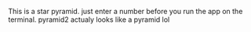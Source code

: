 This is a star pyramid. just enter a number before you run the app on the terminal.
pyramid2 actualy looks like a pyramid lol
